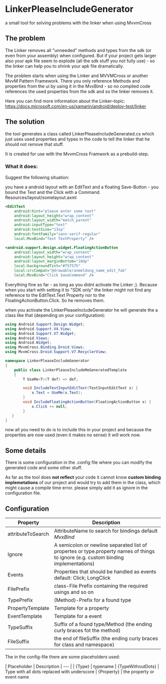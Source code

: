 # LinkerPleaseIncludeGenerator

a small tool for solving problems with the linker when using MvvmCross

## The problem

The Linker removes all "unneeded" methods and types from the sdk (or even from your assembly) when configured.
But if your project gets larger also your apk file seem to explode (all the sdk stuff you not fully use) - so the linker can help you to shrink your apk file dramatically.

The problem starts when using the Linker and MVVMCross or another MvvM Pattern Framework.
There you only reference Methods and properties from the ui by using it in the MvxBind - so no compiled code references the used properties from the sdk and so the linker removes it.

Here you can find more information about the Linker-topic: https://docs.microsoft.com/en-us/xamarin/android/deploy-test/linker



## The solution

the tool generates a class called LinkerPleaseIncludeGenerated.cs which just uses used properties and types in the code to tell the linker that he should not remove that stuff.

It is created for use with the MvvmCross Framwork as a prebuild-step.

### What it does:

Suggest the following situation:

you have a android layout with an EditText and a floating Save-Button - you bound the Text and the Click with a Command.
Resources/layout/somelayout.axml
```xml
<EditText
    android:hint="please enter some text"
    android:layout_height="wrap_content"
    android:layout_width="match_parent"
    android:inputType="text"
    android:textSize="13sp"
    android:fontFamily="sans-serif-regular"
    local:MvxBind="Text TextProperty" />

<android.support.design.widget.FloatingActionButton
    android:layout_width="wrap_content"
    android:layout_height="wrap_content"
    android:layout_marginBottom="10dp"
    local:backgroundTint="#757575"
    local:srcCompat="@drawable/anmeldung_name_edit_fab"
    local:MvxBind="Click SaveCommand" />
``` 

Everything fine so far - as long as you didnt activate the Linker ;).
Because when you start with setting it to "SDK only" the linker might not find any reference to the EditText.Text Property nor to the 
FloatingActionButton.Click. So he removes them.

when you activate the LinkerPleaseIncludeGenerator he will generate the a class like that (depending on your configuration):

```csharp
using Android.Support.Design.Widget;
using Android.Support.V4.View;
using Android.Support.V7.Widget;
using Android.Views;
using Android.Widget;
using MvvmCross.Binding.Droid.Views;
using MvvmCross.Droid.Support.V7.RecyclerView;

namespace LinkerPleaseIncludeGenerator
{
    public class LinkerPleaseIncludeMeGeneratedTemplate
    {
        T UseMe<T>(T def) => def;

        void IncludeTextInputEditText(TextInputEditText x) {
            x.Text = UseMe(x.Text);
        }
        void IncludeFloatingActionButton(FloatingActionButton x) {
            x.Click += null;
        }
   }
}
```

now all you need to do is to include this in your project and because the properties are now used (even it makes no sense) it will work now.

## Some details

There is some configuration in the .config file where you can modify the generated code and some other stuff.

As far as the tool does **not reflect** your code it cannot know **custom binding implemetations** of our project and would try to add them in the class, which might cause a compile time error.
please simply add it as ignore in the configuration file.

## Configuration

| Property | Description |
| --- | --- |
| attributeToSearch | AttributeName to search for bindings default *MvxBind*
| Ignore | A semicolon or newline separated list of propertes or type.property names of things to ignore (e.g. custom binding implementations)
| Events | Properties that should be handled as events default: Click; LongClick
| FilePrefix | class-File Prefix containing the required usings and so on
| TypePrefix | (Method)-Prefix for a found type 
| PropertyTemplate | Template for a property
| EventTemplate | Template for a event
| TypeSuffix | Suffix of a found type/Method (the ending curly braces fot the method)
| FileSuffix | the end of fileSuffix (the ending curly braces for class and namespace)


The in the config-file there are some placeholders used:

| Placeholder | Description
| --- |
| {Type} | typename
| {TypeWithoutDots} | Type with all dots replaced with underscore 
| {Property} | the property or event name
